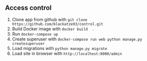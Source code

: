 ## Access control
1. Clone app from github with `git clone https://github.com/blackatze93/control.git`
2. Build Docker image with `docker build  .`
3. Run `docker-compose up`
4. Create superuser with `docker-compose run web python manage.py createsuperuser`
5. Load migrations with `python manage.py migrate`
6. Load site in browser with `http://localhost:8000/admin`